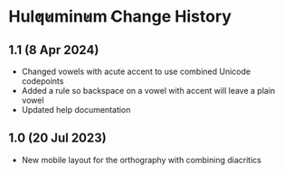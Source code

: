 Hul̓q̓umin̓um̓ Change History
============================

1.1 (8 Apr 2024)
-----------------
* Changed vowels with acute accent to use combined Unicode codepoints
* Added a rule so backspace on a vowel with accent will leave a plain vowel
* Updated help documentation

1.0 (20 Jul 2023)
-----------------
* New mobile layout for the orthography with combining diacritics
